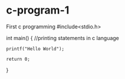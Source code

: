 # c-program-1
First c programming 
#include<stdio.h>

int main()
{
    //printing statements in c language 
    
    printf("Hello World");
    
    return 0;
}
